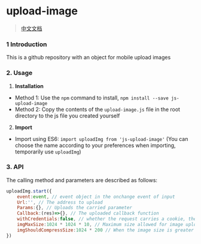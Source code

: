 # upload-image
> [中文文档]()
### 1 Introduction
This is a github repository with an object for mobile upload images
### 2. Usage
1. **Installation**
- Method 1: Use the `npm` command to install, `npm install --save js-upload-image`
- Method 2: Copy the contents of the `upload-image.js` file in the root directory to the js file you created yourself
2. **Import**
- Import using ES6: `import uploadImg from 'js-upload-image'`
(You can choose the name according to your preferences when importing, temporarily use `uploadImg`)
### 3. API
The calling method and parameters are described as follows:
```javascript
uploadImg.start({
	event:event, // event object in the onchange event of input
    Url:'', // The address to upload
    Params:{}, // Uploads the carried parameter
    Callback:(res)=>{}, // The uploaded callback function
    withCredentials:false, // whether the request carries a cookie, the default is not
    imgMaxSize:1024 * 1024 * 10, // Maximum size allowed for image upload, default 10M
    imgShouldCompressSize:1024 * 200 // When the image size is greater than imgShouldCompressSize to compress, default 200k
})
```